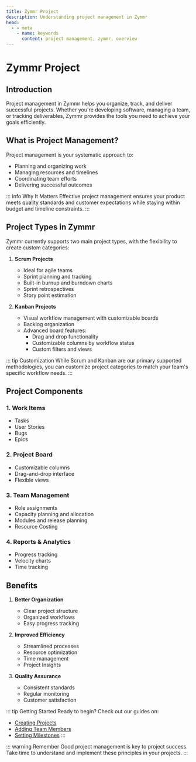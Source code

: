 ```yaml
---
title: Zymmr Project
description: Understanding project management in Zymmr
head:
  - - meta
    - name: keywords
      content: project management, zymmr, overview
---
```


# Zymmr Project

## Introduction

Project management in Zymmr helps you organize, track, and deliver successful projects. Whether you're developing software, managing a team, or tracking deliverables, Zymmr provides the tools you need to achieve your goals efficiently.

## What is Project Management?

Project management is your systematic approach to:

- Planning and organizing work
- Managing resources and timelines
- Coordinating team efforts
- Delivering successful outcomes

::: info Why It Matters
Effective project management ensures your product meets quality standards and customer expectations while staying within budget and timeline constraints.
:::

## Project Types in Zymmr

Zymmr currently supports two main project types, with the flexibility to create custom categories:

1. **Scrum Projects**

   - Ideal for agile teams
   - Sprint planning and tracking
   - Built-in burnup and burndown charts
   - Sprint retrospectives
   - Story point estimation

2. **Kanban Projects**

   - Visual workflow management with customizable boards
   - Backlog organization
   - Advanced board features:
     - Drag and drop functionality
     - Customizable columns by workflow status
     - Custom filters and views

::: tip Customization
While Scrum and Kanban are our primary supported methodologies, you can customize project categories to match your team's specific workflow needs.
:::

## Project Components

### 1. Work Items

- Tasks
- User Stories
- Bugs
- Epics

### 2. Project Board

- Customizable columns
- Drag-and-drop interface
- Flexible views

### 3. Team Management

- Role assignments
- Capacity planning and allocation
- Modules and release planning
- Resource Costing

### 4. Reports & Analytics

- Progress tracking
- Velocity charts
- Time tracking

## Benefits

1. **Better Organization**

   - Clear project structure
   - Organized workflows
   - Easy progress tracking

2. **Improved Efficiency**

   - Streamlined processes
   - Resource optimization
   - Time management
   - Project Insights

3. **Quality Assurance**
   - Consistent standards
   - Regular monitoring
   - Customer satisfaction

::: tip Getting Started
Ready to begin? Check out our guides on:

- [Creating Projects](./creating-projects)
- [Adding Team Members](./adding-users)
- [Setting Milestones](./milestones)
  :::

::: warning Remember
Good project management is key to project success. Take time to understand and implement these principles in your projects.
:::

